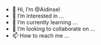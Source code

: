 - 👋 Hi, I’m @Aidinsel
- 👀 I’m interested in ...
- 🌱 I’m currently learning ...
- 💞️ I’m looking to collaborate on ...
- 📫 How to reach me ...

<!---
Aidinsel/Aidinsel is a ✨ special ✨ repository because its `README.md` (this file) appears on your GitHub profile.
You can click the Preview link to take a look at your changes.
--->
